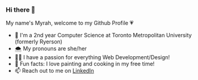 ### Hi there 👋

My name's Myrah, welcome to my Github Profile 💗

- 🌱 I'm a 2nd year Computer Science at Toronto Metropolitan University (formerly Ryerson)
- 🌨 My pronouns are she/her
- 👩‍💻 I have a passion for everything Web Development/Design!
- 🌷 Fun facts: I love painting and cooking in my free time!
- 📫 Reach out to me on [LinkedIn](https://www.linkedin.com/in/myrah-mohammed-68014b166/)

<!--
**myrahm/myrahm** is a ✨ _special_ ✨ repository because its `README.md` (this file) appears on your GitHub profile.

Here are some ideas to get you started:

- 🔭 I’m currently working on ...
- 🌱 I’m currently learning ...
- 👯 I’m looking to collaborate on ...
- 🤔 I’m looking for help with ...
- 💬 Ask me about ...
- 📫 How to reach me: ...
- 😄 Pronouns: ...
- ⚡ Fun fact: ...
-->
